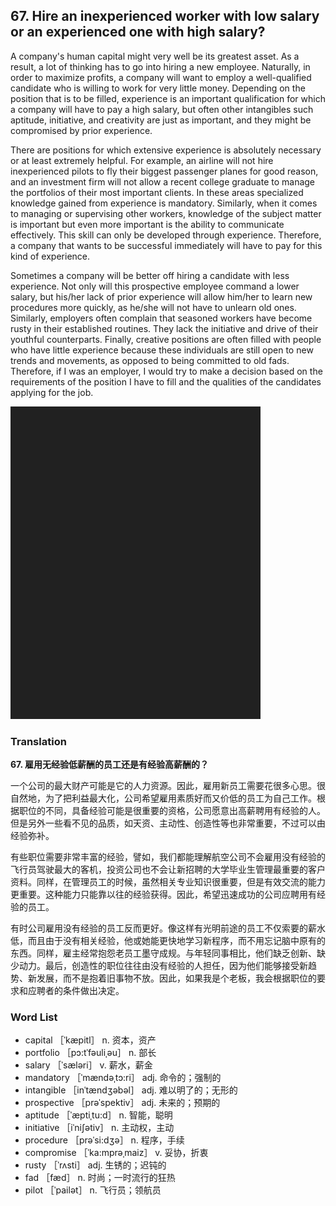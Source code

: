 ## 67. Hire an inexperienced worker with low salary or an experienced one with high salary?

A company's human capital might very well be its greatest asset. As a result, a lot of thinking has to go into hiring a new employee. Naturally, in order to maximize profits, a company will want to employ a well-qualified candidate who is willing to work for very little money. Depending on the position that is to be filled, experience is an important qualification for which a company will have to pay a high salary, but often other intangibles such aptitude, initiative, and creativity are just as important, and they might be compromised by prior experience.

There are positions for which extensive experience is absolutely necessary or at least extremely helpful. For example, an airline will not hire inexperienced pilots to fly their biggest passenger planes for good reason, and an investment firm will not allow a recent college graduate to manage the portfolios of their most important clients. In these areas specialized knowledge gained from experience is mandatory. Similarly, when it comes to managing or supervising other workers, knowledge of the subject matter is important but even more important is the ability to communicate effectively. This skill can only be developed through experience. Therefore, a company that wants to be successful immediately will have to pay for this kind of experience.

Sometimes a company will be better off hiring a candidate with less experience. Not only will this prospective employee command a lower salary, but his/her lack of prior experience will allow him/her to learn new procedures more quickly, as he/she will not have to unlearn old ones. Similarly, employers often complain that seasoned workers have become rusty in their established routines. They lack the initiative and drive of their youthful counterparts. Finally, creative positions are often filled with people who have little experience because these individuals are still open to new trends and movements, as opposed to being committed to old fads. Therefore, if I was an employer, I would try to make a decision based on the requirements of the position I have to fill and the qualities of the candidates applying for the job.

![](images/padding_400x500.png)

### Translation

**67. 雇用无经验低薪酬的员工还是有经验高薪酬的？**

一个公司的最大财产可能是它的人力资源。因此，雇用新员工需要花很多心思。很自然地，为了把利益最大化，公司希望雇用素质好而又价低的员工为自己工作。根据职位的不同，具备经验可能是很重要的资格，公司愿意出高薪聘用有经验的人。但是另外一些看不见的品质，如天资、主动性、创造性等也非常重要，不过可以由经验弥补。

有些职位需要非常丰富的经验，譬如，我们都能理解航空公司不会雇用没有经验的飞行员驾驶最大的客机，投资公司也不会让新招聘的大学毕业生管理最重要的客户资料。同样，在管理员工的时候，虽然相关专业知识很重要，但是有效交流的能力更重要。这种能力只能靠以往的经验获得。因此，希望迅速成功的公司应聘用有经验的员工。

有时公司雇用没有经验的员工反而更好。像这样有光明前途的员工不仅索要的薪水低，而且由于没有相关经验，他或她能更快地学习新程序，而不用忘记脑中原有的东西。同样，雇主经常抱怨老员工墨守成规。与年轻同事相比，他们缺乏创新、缺少动力。最后，创造性的职位往往由没有经验的人担任，因为他们能够接受新趋势、新发展，而不是抱着旧事物不放。因此，如果我是个老板，我会根据职位的要求和应聘者的条件做出决定。 

### Word List

+ capital ［ˈkæpitl］ n. 资本，资产
+ portfolio ［pɔ:tˈfəuliˌəu］ n. 部长
+ salary ［ˈsæləri］ v. 薪水，薪金
+ mandatory ［ˈmændəˌtɔ:ri］ adj. 命令的；强制的
+ intangible ［inˈtændʒəbəl］ adj. 难以明了的；无形的
+ prospective ［prəˈspektiv］ adj. 未来的；预期的
+ aptitude ［ˈæptiˌtu:d］ n. 智能，聪明
+ initiative ［iˈniʃətiv］ n. 主动权，主动
+ procedure ［prəˈsi:dʒə］ n. 程序，手续
+ compromise ［ˈka:mprəˌmaiz］ v. 妥协，折衷
+ rusty ［ˈrʌsti］ adj. 生锈的；迟钝的
+ fad ［fæd］ n. 时尚；一时流行的狂热
+ pilot ［ˈpailət］ n. 飞行员；领航员  


